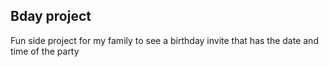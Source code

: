 ## Bday project

Fun side project for my family to see a birthday invite that has the date and time of the party
